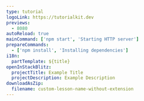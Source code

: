 ```yaml
---
type: tutorial
logoLink: https://tutorialkit.dev
previews:
  - 8080
autoReload: true
mainCommand: ['npm start', 'Starting HTTP server']
prepareCommands:
  - ['npm install', 'Installing dependencies']
i18n:
  partTemplate: ${title}
openInStackBlitz:
  projectTitle: Example Title
  projectDescription: Example Description
downloadAsZip:
  filename: custom-lesson-name-without-extension
---
```

